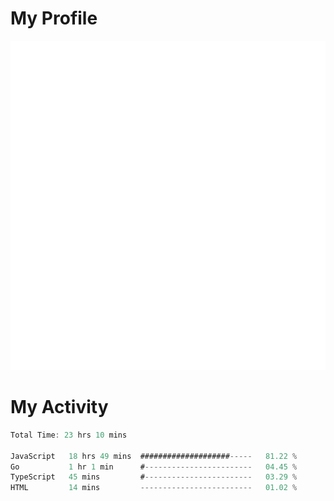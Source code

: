 # My Profile
<img src="https://raw.githubusercontent.com/akmallxx/akmallxx/2f2d024a644949a61dbc923da84b9875860856d3/github-metrics.svg"/>

# My Activity
<!--START_SECTION:waka-->

```rust
Total Time: 23 hrs 10 mins

JavaScript   18 hrs 49 mins  ####################-----   81.22 %
Go           1 hr 1 min      #------------------------   04.45 %
TypeScript   45 mins         #------------------------   03.29 %
HTML         14 mins         -------------------------   01.02 %
```

<!--END_SECTION:waka-->
